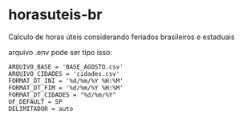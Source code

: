 # horasuteis-br
Calculo de horas úteis considerando feriados brasileiros e estaduais

arquivo .env pode ser tipo isso:

    ARQUIVO_BASE = 'BASE_AGOSTO.csv'
    ARQUIVO_CIDADES = 'cidades.csv'
    FORMAT_DT_INI = '%d/%m/%Y %H:%M'
    FORMAT_DT_FIM = '%d/%m/%Y %H:%M'
    FORMAT_DT_CIDADES = "%d/%m/%Y"
    UF_DEFAULT = SP
    DELIMITADOR = auto
